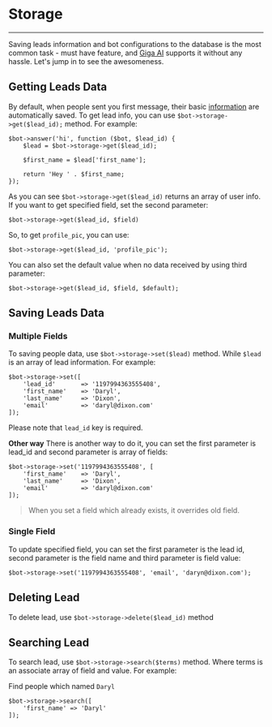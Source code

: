 # Storage
---
Saving leads information and bot configurations to the database is the most common task - must have feature, and [Giga AI](https://giga.ai) supports it without any hassle. Let's jump in to see the awesomeness.

## Getting Leads Data
By default, when people sent you first message, their basic [information](/docs/wordpress/shortcodes) are automatically saved. To get lead info, you can use `$bot->storage->get($lead_id);` method. For example:

```
$bot->answer('hi', function ($bot, $lead_id) {
	$lead = $bot->storage->get($lead_id);
	
	$first_name = $lead['first_name'];

	return 'Hey ' . $first_name;
});
```

As you can see `$bot->storage->get($lead_id)` returns an array of user info. If you want to get specified field, set the second parameter:

```
$bot->storage->get($lead_id, $field)
```

So, to get `profile_pic`, you can use:

```
$bot->storage->get($lead_id, 'profile_pic');
```

You can also set the default value when no data received by using third parameter:

```
$bot->storage->get($lead_id, $field, $default);
```

## Saving Leads Data

### Multiple Fields
To saving people data, use `$bot->storage->set($lead)` method. While `$lead` is an array of lead information. For example:

```
$bot->storage->set([
	'lead_id' 		=> '1197994363555408',
	'first_name' 	=> 'Daryl',
	'last_name' 	=> 'Dixon',
	'email'			=> 'daryl@dixon.com'
]);
```

Please note that `lead_id` key is required.

**Other way**
There is another way to do it, you can set the first parameter is lead_id and second parameter is array of fields:
```
$bot->storage->set('1197994363555408', [
	'first_name' 	=> 'Daryl',
	'last_name' 	=> 'Dixon',
	'email'			=> 'daryl@dixon.com'
]);
```

> When you set a field which already exists, it overrides old field.

### Single Field
To update specified field, you can set the first parameter is the lead id, second parameter is the field name and third parameter is field value:
```
$bot->storage->set('1197994363555408', 'email', 'daryn@dixon.com');
```

## Deleting Lead
To delete lead, use `$bot->storage->delete($lead_id)` method

## Searching Lead
To search lead, use `$bot->storage->search($terms)` method. Where terms is an associate array of field and value. For example:

Find people which named `Daryl`
```
$bot->storage->search([
	'first_name' => 'Daryl'
]);
```
